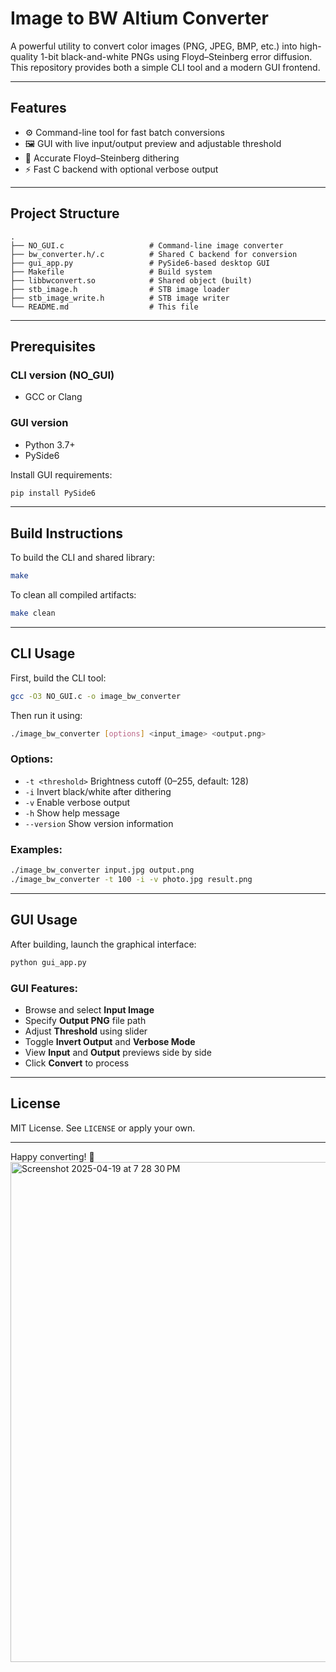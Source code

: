 
# Image to BW Altium Converter

A powerful utility to convert color images (PNG, JPEG, BMP, etc.) into high-quality 1-bit black-and-white PNGs using Floyd–Steinberg error diffusion. This repository provides both a simple CLI tool and a modern GUI frontend.

---

## Features

- ⚙️ Command-line tool for fast batch conversions  
- 🖼️ GUI with live input/output preview and adjustable threshold  
- 🧠 Accurate Floyd–Steinberg dithering  
- ⚡ Fast C backend with optional verbose output  

---


## Project Structure

```
.
├── NO_GUI.c                   # Command-line image converter
├── bw_converter.h/.c          # Shared C backend for conversion
├── gui_app.py                 # PySide6-based desktop GUI
├── Makefile                   # Build system
├── libbwconvert.so            # Shared object (built)
├── stb_image.h                # STB image loader
├── stb_image_write.h          # STB image writer
└── README.md                  # This file
```

---

## Prerequisites

### CLI version (NO\_GUI)

- GCC or Clang

### GUI version

- Python 3.7+
- PySide6

Install GUI requirements:

```bash
pip install PySide6
```

---

## Build Instructions

To build the CLI and shared library:

```bash
make
```

To clean all compiled artifacts:

```bash
make clean
```

---

## CLI Usage

First, build the CLI tool:

```bash
gcc -O3 NO_GUI.c -o image_bw_converter
```

Then run it using:

```bash
./image_bw_converter [options] <input_image> <output.png>
```

### Options:

- `-t <threshold>`  Brightness cutoff (0–255, default: 128)
- `-i`              Invert black/white after dithering
- `-v`              Enable verbose output
- `-h`              Show help message
- `--version`       Show version information

### Examples:

```bash
./image_bw_converter input.jpg output.png
./image_bw_converter -t 100 -i -v photo.jpg result.png
```

---

## GUI Usage

After building, launch the graphical interface:

```bash
python gui_app.py
```

### GUI Features:

- Browse and select **Input Image**
- Specify **Output PNG** file path
- Adjust **Threshold** using slider
- Toggle **Invert Output** and **Verbose Mode**
- View **Input** and **Output** previews side by side
- Click **Convert** to process

---

## License

MIT License. See `LICENSE` or apply your own.

---

Happy converting! 🎨
<img width="800" alt="Screenshot 2025-04-19 at 7 28 30 PM" src="https://github.com/user-attachments/assets/45e53448-bb4e-4ece-84f6-18afa286c52b" />

